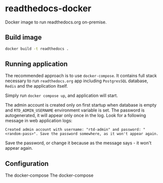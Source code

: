 # readthedocs-docker

Docker image to run readthedocs.org on-premise.

## Build image

```bash
docker build -t readthedocs .
```

## Running application

The recommended approach is to use `docker-compose`. It contains full stack necessary to
run `readthedocs.org` app including `PostgresSQL` database, `Redis` and the application itself.

Simply run `docker compose up`, and application will start.

The admin account is created only on first startup when database is empty and `RTD_ADMIN_USERNAME` 
environment variable is set. The password is autogenerated, it will appear only once in the log.
Look for a following message in web application logs:  
```
Created admin account with username: "rtd-admin" and password: "<random-pass>". Save the password somewhere, as it won't appear again.
```

Save the password, or change it because as the message says - it won't appear again.

## Configuration

The docker-compose 
The docker-compose 
